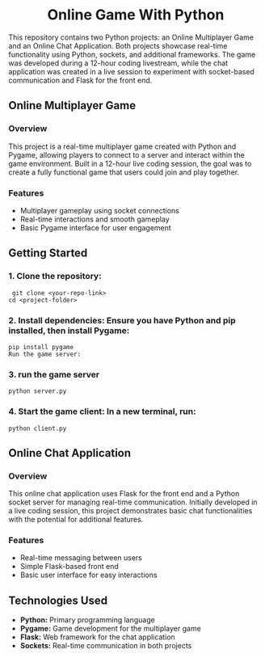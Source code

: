 <h1 align = "center">Online Game With Python</h1>

This repository contains two Python projects: an Online Multiplayer Game and an Online Chat Application. Both projects showcase real-time functionality using Python, sockets, and additional frameworks. The game was developed during a 12-hour coding livestream, while the chat application was created in a live session to experiment with socket-based communication and Flask for the front end.

## Online Multiplayer Game
### Overview
This project is a real-time multiplayer game created with Python and Pygame, allowing players to connect to a server and interact within the game environment. Built in a 12-hour live coding session, the goal was to create a fully functional game that users could join and play together.

### Features

 - Multiplayer gameplay using socket connections
 - Real-time interactions and smooth gameplay
 - Basic Pygame interface for user engagement

## Getting Started

### 1. Clone the repository:

     git clone <your-repo-link>
    cd <project-folder>
    
### 2. Install dependencies: Ensure you have Python and pip installed, then install Pygame:

    pip install pygame
    Run the game server:

### 3. run the game server
    python server.py
    
### 4. Start the game client: In a new terminal, run:

    python client.py

## Online Chat Application
### Overview
This online chat application uses Flask for the front end and a Python socket server for managing real-time communication. Initially developed in a live coding session, this project demonstrates basic chat functionalities with the potential for additional features.

### Features

 - Real-time messaging between users
 - Simple Flask-based front end
 - Basic user interface for easy interactions

## Technologies Used
 - **Python:** Primary programming language
 - **Pygame:** Game development for the multiplayer game
 - **Flask:** Web framework for the chat application
 - **Sockets:** Real-time communication in both projects
